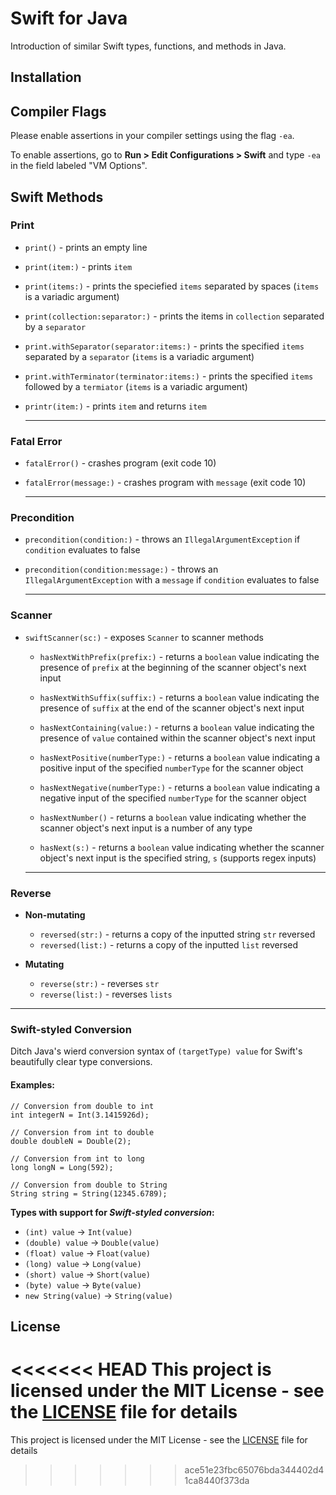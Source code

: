 # Swift for Java
Introduction of similar Swift types, functions, and methods in Java.

## Installation

    

## Compiler Flags
Please enable assertions in your compiler settings using the flag `-ea`.

To enable assertions, go to **Run > Edit Configurations > Swift** and type `-ea` in the field labeled "VM Options".



## Swift Methods

### Print
- `print()` - prints an empty line
- `print(item:)` - prints `item`
- `print(items:)` - prints the speciefied `items` separated by spaces (`items` is a variadic argument)
- `print(collection:separator:)` - prints the items in `collection` separated by a `separator`
- `print.withSeparator(separator:items:)` - prints the specified `items` separated by a `separator` (`items` is a variadic argument)
- `print.withTerminator(terminator:items:)` - prints the specified `items` followed by a `termiator` (`items` is a variadic argument)
- `printr(item:)` - prints `item` and returns `item`
    
    ---
    
### Fatal Error
- `fatalError()` - crashes program (exit code 10)
- `fatalError(message:)` - crashes program with `message` (exit code 10)
    
    ---
    
### Precondition
- `precondition(condition:)` - throws an `IllegalArgumentException` if `condition` evaluates to false
- `precondition(condition:message:)` - throws an `IllegalArgumentException` with a `message` if `condition` evaluates to false

    ---

### Scanner

- `swiftScanner(sc:)` - exposes `Scanner` to scanner methods

	- 	`hasNextWithPrefix(prefix:)` - returns a `boolean` value indicating the presence of `prefix` at the beginning of the scanner object's next input
	- 	`hasNextWithSuffix(suffix:)` - returns a `boolean` value indicating the presence of `suffix` at the end of the scanner object's next input
	-  	`hasNextContaining(value:)` - returns a `boolean` value indicating the presence of `value` contained within the scanner object's next input
	    
	-  `hasNextPositive(numberType:)` - returns a `boolean` value indicating a positive input of the specified `numberType` for the scanner object
	-   `hasNextNegative(numberType:)` - returns a `boolean` value indicating a negative input of the specified `numberType` for the scanner object
	-   `hasNextNumber()` - returns a `boolean` value indicating whether the scanner object's next input is a number of any type
	
	-   `hasNext(s:)` - returns a `boolean` value indicating whether the scanner object's next input is the specified string, `s` (supports regex inputs)
	
	---	

### Reverse

- **Non-mutating** 
	- `reversed(str:)` - returns a copy of the inputted string `str` reversed
	- `reversed(list:)` - returns a copy of the inputted `list` reversed

- **Mutating**
 	- `reverse(str:)` - reverses `str`
	- `reverse(list:)` - reverses `lists`

---
### Swift-styled Conversion

Ditch Java's wierd conversion syntax of `(targetType) value` for Swift's beautifully clear type conversions.

#### Examples:

	// Conversion from double to int
	int integerN = Int(3.1415926d);
	
	// Conversion from int to double
	double doubleN = Double(2);
	
	// Conversion from int to long
	long longN = Long(592);
	
	// Conversion from double to String
	String string = String(12345.6789);


**Types with support for _Swift-styled conversion_:** 

* `(int) value` → `Int(value)`
* `(double) value` → `Double(value)`
* `(float) value` → `Float(value)`
* `(long) value` → `Long(value)`
* `(short) value` → `Short(value)`
* `(byte) value` → `Byte(value)`
* `new String(value)` → `String(value)`
		
				    
	
    
    
    
    


## License

<<<<<<< HEAD
This project is licensed under the MIT License - see the [LICENSE](LICENSE) file for details
=======
This project is licensed under the MIT License - see the [LICENSE](LICENSE) file for details
>>>>>>> ace51e23fbc65076bda344402d41ca8440f373da
